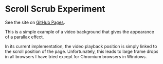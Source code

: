 # Scroll Scrub Experiment

See the site on [GitHub Pages](https://chriscrosscrash.github.io/scroll-scrub-experiment/).

This is a simple example of a video background that gives the appearance of a parallax effect.

In its current implementation, the video playback position is simply linked to the scroll position of the page. Unfortunately, this leads to large frame drops in all browsers I have tried except for Chromium browsers in Windows.
